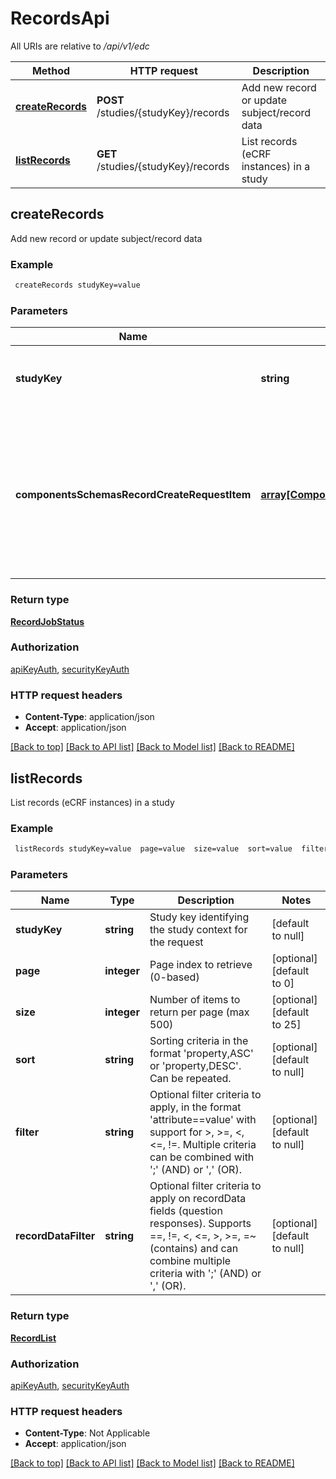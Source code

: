 # RecordsApi

All URIs are relative to */api/v1/edc*

Method | HTTP request | Description
------------- | ------------- | -------------
[**createRecords**](RecordsApi.md#createRecords) | **POST** /studies/{studyKey}/records | Add new record or update subject/record data
[**listRecords**](RecordsApi.md#listRecords) | **GET** /studies/{studyKey}/records | List records (eCRF instances) in a study



## createRecords

Add new record or update subject/record data

### Example

```bash
 createRecords studyKey=value
```

### Parameters


Name | Type | Description  | Notes
------------- | ------------- | ------------- | -------------
 **studyKey** | **string** | Study key identifying the study context for the request | [default to null]
 **componentsSchemasRecordCreateRequestItem** | [**array[ComponentsSchemasRecordCreateRequestItem]**](ComponentsSchemasRecordCreateRequestItem.md) | An array of record objects defining the operation to perform (subject registration, record creation, or scheduled record update). |

### Return type

[**RecordJobStatus**](RecordJobStatus.md)

### Authorization

[apiKeyAuth](../README.md#apiKeyAuth), [securityKeyAuth](../README.md#securityKeyAuth)

### HTTP request headers

- **Content-Type**: application/json
- **Accept**: application/json

[[Back to top]](#) [[Back to API list]](../README.md#documentation-for-api-endpoints) [[Back to Model list]](../README.md#documentation-for-models) [[Back to README]](../README.md)


## listRecords

List records (eCRF instances) in a study

### Example

```bash
 listRecords studyKey=value  page=value  size=value  sort=value  filter=value  recordDataFilter=value
```

### Parameters


Name | Type | Description  | Notes
------------- | ------------- | ------------- | -------------
 **studyKey** | **string** | Study key identifying the study context for the request | [default to null]
 **page** | **integer** | Page index to retrieve (0-based) | [optional] [default to 0]
 **size** | **integer** | Number of items to return per page (max 500) | [optional] [default to 25]
 **sort** | **string** | Sorting criteria in the format 'property,ASC' or 'property,DESC'. Can be repeated. | [optional] [default to null]
 **filter** | **string** | Optional filter criteria to apply, in the format 'attribute==value' with support for >, >=, <, <=, !=. Multiple criteria can be combined with ';' (AND) or ',' (OR). | [optional] [default to null]
 **recordDataFilter** | **string** | Optional filter criteria to apply on recordData fields (question responses). Supports ==, !=, <, <=, >, >=, =~ (contains) and can combine multiple criteria with ';' (AND) or ',' (OR). | [optional] [default to null]

### Return type

[**RecordList**](RecordList.md)

### Authorization

[apiKeyAuth](../README.md#apiKeyAuth), [securityKeyAuth](../README.md#securityKeyAuth)

### HTTP request headers

- **Content-Type**: Not Applicable
- **Accept**: application/json

[[Back to top]](#) [[Back to API list]](../README.md#documentation-for-api-endpoints) [[Back to Model list]](../README.md#documentation-for-models) [[Back to README]](../README.md)

